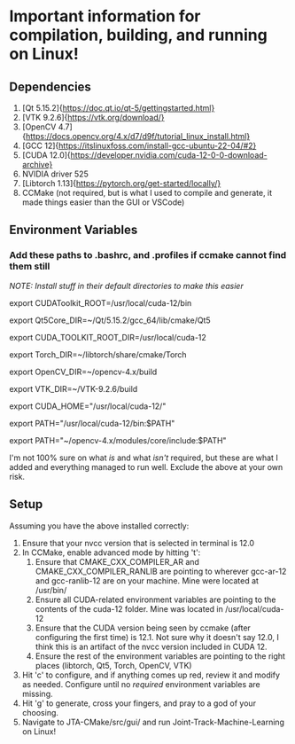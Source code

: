 # Important information for compilation, building, and running on Linux!

## Dependencies

1. [Qt 5.15.2]{https://doc.qt.io/qt-5/gettingstarted.html}
2. [VTK 9.2.6]{https://vtk.org/download/}
3. [OpenCV 4.7]{https://docs.opencv.org/4.x/d7/d9f/tutorial_linux_install.html}
4. [GCC 12]{https://itslinuxfoss.com/install-gcc-ubuntu-22-04/#2}
5. [CUDA 12.0]{https://developer.nvidia.com/cuda-12-0-0-download-archive}
6. NVIDIA driver 525
7. [Libtorch 1.13]{https://pytorch.org/get-started/locally/}
8. CCMake (not required, but is what I used to compile and generate, it made things easier than the GUI or VSCode)

## Environment Variables

### Add these paths to .bashrc, and .profiles if ccmake cannot find them still

*NOTE: Install stuff in their default directories to make this easier*

export CUDAToolkit_ROOT=/usr/local/cuda-12/bin

export Qt5Core_DIR=\~/Qt/5.15.2/gcc_64/lib/cmake/Qt5

export CUDA_TOOLKIT_ROOT_DIR=/usr/local/cuda-12

export Torch_DIR=\~/libtorch/share/cmake/Torch

export OpenCV_DIR=\~/opencv-4.x/build

export VTK_DIR=\~/VTK-9.2.6/build

export CUDA_HOME="/usr/local/cuda-12/"

export PATH="/usr/local/cuda-12/bin:$PATH"

export PATH="~/opencv-4.x/modules/core/include:$PATH"


I'm not 100% sure on what *is* and what *isn't* required, but these are what I added and everything managed to run well. Exclude the above at your own risk.

## Setup

Assuming you have the above installed correctly:

1. Ensure that your nvcc version that is selected in terminal is 12.0
2. In CCMake, enable advanced mode by hitting 't': 
    1. Ensure that CMAKE_CXX_COMPILER_AR and CMAKE_CXX_COMPILER_RANLIB are pointing to wherever gcc-ar-12 and gcc-ranlib-12 are on your machine. Mine were located at /usr/bin/
    2. Ensure all CUDA-related environment variables are pointing to the contents of the cuda-12 folder. Mine was located in /usr/local/cuda-12
    3. Ensure that the CUDA version being seen by ccmake (after configuring the first time) is 12.1. Not sure why it doesn't say 12.0, I think this is an artifact of the nvcc version included in CUDA 12.
    4. Ensure the rest of the environment variables are pointing to the right places (libtorch, Qt5, Torch, OpenCV, VTK)
3. Hit 'c' to configure, and if anything comes up red, review it and modify as needed. Configure until no *required* environment variables are missing.
4. Hit 'g' to generate, cross your fingers, and pray to a god of your choosing. 
5. Navigate to JTA-CMake/src/gui/ and run Joint-Track-Machine-Learning on Linux!